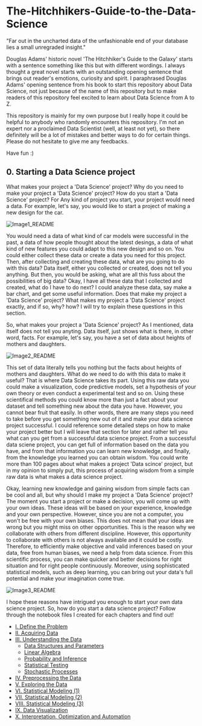 # The-Hitchhikers-Guide-to-the-Data-Science

"Far out in the uncharted data of the unfashionable end of your database lies a small unregraded insight."

Douglas Adams' historic novel 'The Hitchhiker's Guide to the Galaxy' starts with a sentence something like this but with different wordings.
I always thought a great novel starts with an outstanding opening sentence that brings out reader's emotions, curiosity and spirit.
I paraphrased Douglas Adams' opening sentence from his book to start this repository about Data Science, not just because of the name of this repository but to make readers of this repository feel excited to learn about Data Science from A to Z.  

This repository is mainly for my own purpose but I really hope it could be helpful to anybody who randomly encounters this repository. I'm not an expert nor a proclaimed Data Scientist (well, at least not yet), so there definitely will be a lot of mistakes and better ways to do for certain things. Please do not hesitate to give me any feedbacks.

Have fun :)

## 0. Starting a Data Science project

What makes your project a 'Data Science' project? Why do you need to make your project a 'Data Science' project? How do you start a 'Data Science' project? For Any kind of project you start, your project would need a data. For example, let's say, you would like to start a project of making a new design for the car. 

![Image1_README](https://user-images.githubusercontent.com/35958537/95600857-54046880-0a18-11eb-83d7-44f13913638a.jpg)

You would need a data of what kind of car models were successful in the past, a data of how people thought about the latest desings, a data of what kind of new features you could adapt to this new design and so on. You could either collect these data or create a data you need for this project. Then, after collecting and creating these data, what are you going to do with this data? Data itself, either you collected or created, does not tell you anything. But then, you would be asking, what are all this fuss about the possibilities of big data? Okay, I have all these data that I collected and created, what do I have to do next? I could analyze these data, say make a bar chart, and get some useful information. Does that make my project a 'Data Science' project? What makes my project a 'Data Science' project exactly, and if so, why? how? I will try to explain these questions in this section.

So, what makes your project a 'Data Science' project? As I mentioned, data itself does not tell you anyting. Data itself, just shows what is there, in other word, facts. For example, let's say, you have a set of data about heights of mothers and daughters. 

![Image2_README](https://user-images.githubusercontent.com/35958537/95828883-2579dc80-0cfb-11eb-9be4-e6274b0e0988.png)

This set of data literally tells you nothing but the facts about heights of mothers and daughters. What do we need to do with this data to make it useful? That is where Data Science takes its part. Using this raw data you could make a visualization, code predictive models, set a hypothesis of your own theory or even conduct a experimental test and so on. Using these scientifical methods you could know more than just a fact about your dataset and tell something new about the data you have. However, you cannot bear fruit that easily. In other words, there are many steps you need to take before you get something new out of it and make your data science project successful. I could reference some detailed steps on how to make your project better but I will leave that section for later and rather tell you what can you get from a successful data science project. From a successful data sciene project, you can get full of information based on the data you have, and from that information you can learn new knowledge, and finally, from the knowledge you learned you can obtain wisdom. You could write more than 100 pages about what makes a project 'Data scince' project, but in my opinion to simply put, this process of acquiring wisdom from a simple raw data is what makes a data science project.

Okay, learning new knowledge and gaining wisdom from simple facts can be cool and all, but why should I make my project a 'Data Science' project? The moment you start a project or make a decision, you will come up with your own ideas. These ideas will be based on your experience, knowledge and your own perspective. However, since you are not a computer, you won't be free with your own biases. This does not mean that your ideas are wrong but you might miss on other opportunities. This is the reason why we collaborate with others from different discipline. However, this opportunity to collaborate with others is not always available and it could be costly. Therefore, to efficiently make objective and valid inferences based on your data, free from human biases, we need a help from data science. From this scientific process, you can make quicker and better decisions for right situation and for right people continuously. Moreover, using sophisticated statistical models, such as deep learning, you can bring out your data's full potential and make your imagination come true.

![Image3_README](https://user-images.githubusercontent.com/35958537/96086318-c5647100-0e87-11eb-8a58-4976e1e97b03.jpg)

I hope these reasons have intrigued you enough to start your own data science project. So, how do you start a data science project? Follow through the notebook files I created for each chapters and find out!

- [I. Define the Problem](https://github.com/alexdseo/The-Hitchhikers-Guide-to-the-Data-Science/blob/master/I.%20Define%20the%20Problem/I.%20Define%20the%20Problem.ipynb)
- [II. Acquiring Data](https://github.com/alexdseo/The-Hitchhikers-Guide-to-the-Data-Science/blob/master/II.%20Acquiring%20Data/II.%20Acquiring%20Data.ipynb)
- [III. Understanding the Data](https://github.com/alexdseo/The-Hitchhikers-Guide-to-the-Data-Science/blob/master/III.%20Understanding%20the%20Data/III.%20Understanding%20the%20Data.ipynb)
  - [Data Structures and Parameters](https://github.com/alexdseo/The-Hitchhikers-Guide-to-the-Data-Science/blob/master/III.%20Understanding%20the%20Data/Data%20Structures%20and%20Parameters/Data%20Structures%20and%20Parameters.ipynb)
  - [Linear Algebra](https://github.com/alexdseo/The-Hitchhikers-Guide-to-the-Data-Science/blob/master/III.%20Understanding%20the%20Data/Linear%20Algebra/Linear%20Algebra.ipynb)
  - [Probability and Inference](https://github.com/alexdseo/The-Hitchhikers-Guide-to-the-Data-Science/blob/master/III.%20Understanding%20the%20Data/Probability%20and%20Inference/Probability%20and%20Inference.ipynb)
  - [Statistical Testing](https://github.com/alexdseo/The-Hitchhikers-Guide-to-the-Data-Science/blob/master/III.%20Understanding%20the%20Data/Statistical%20Testing/Statistical%20Testing.ipynb)
  - [Stochastic Processes](https://github.com/alexdseo/The-Hitchhikers-Guide-to-the-Data-Science/blob/master/III.%20Understanding%20the%20Data/Stochastic%20Processes/Stochastic%20Processes.ipynb)
- [IV. Preprocessing the Data](https://github.com/alexdseo/The-Hitchhikers-Guide-to-the-Data-Science/blob/master/IV.%20Preprocessing%20the%20Data/IV.%20Preprocessing%20the%20Data.ipynb)
- [V. Exploring the Data](https://github.com/alexdseo/The-Hitchhikers-Guide-to-the-Data-Science/blob/master/V.%20Exploring%20the%20Data/V.%20Exploring%20the%20Data.ipynb)
- [VI. Statistical Modeling (1)](https://github.com/alexdseo/The-Hitchhikers-Guide-to-the-Data-Science/blob/master/VI.%20Statistical%20Modeling%20(1)/VI.%20Statistical%20Modeling%20(1).ipynb)
- [VII. Statistical Modeling (2)](https://github.com/alexdseo/The-Hitchhikers-Guide-to-the-Data-Science/blob/master/VII.%20Statistical%20Modeling%20(2)/VII.%20Statistical%20Modeling%20(2).ipynb)
- [VIII. Statistical Modeling (3)](https://github.com/alexdseo/The-Hitchhikers-Guide-to-the-Data-Science/blob/master/VIII.%20Statistical%20Modeling%20(3)/VIII.%20Statistical%20Modeling%20(3).ipynb)
- [IX. Data Visualization](https://github.com/alexdseo/The-Hitchhikers-Guide-to-the-Data-Science/blob/master/IX.%20Data%20Visualization/IX.%20Data%20Visualization.ipynb)
- [X. Interpretation, Optimization and Automation](https://github.com/alexdseo/The-Hitchhikers-Guide-to-the-Data-Science/blob/master/X.%20Interpretation%2C%20Optimization%20and%20Automation/X.%20Interpretation%2C%20Optimization%20and%20Automation.ipynb)


